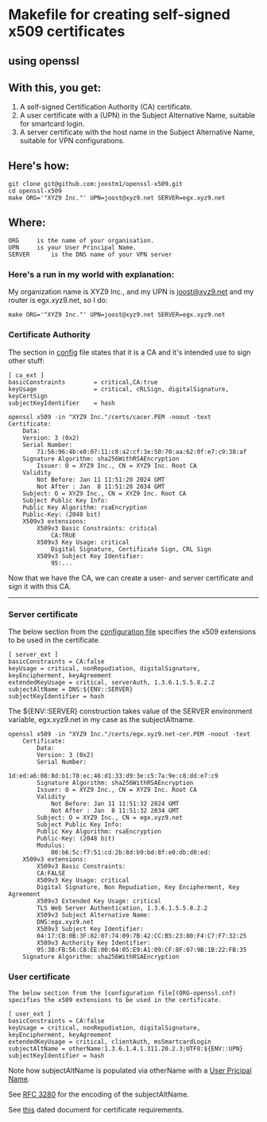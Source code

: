 # Makefile for creating self-signed x509 certificates 
## using openssl


## With this, you get:

1. A self-signed Certification Authority (CA) certificate.
2. A user certificate with a (UPN) in the Subject Alternative Name, suitable for smartcard login.
3. A server certificate with the host name in the Subject Alternative Name, suitable for VPN 
   configurations.

## Here's how:

	git clone git@github.com:joostm1/openssl-x509.git
	cd openssl-x509
	make ORG='"XYZ9 Inc."' UPN=joost@xyz9.net SERVER=egx.xyz9.net

## Where:
	ORG		is the name of your organisation.
	UPN		is your User Principal Name.
	SERVER		is the DNS name of your VPN server

### Here's a run in my world with explanation:

My organization name is XYZ9 Inc., and my UPN is joost@xyz9.net and my router is egx.xyz9.net, so I do:

	make ORG='"XYZ9 Inc."' UPN=joost@xyz9.net SERVER=egx.xyz9.net

### Certificate Authority

The section in [config](ORG-CA.cnf) file states that it is a CA and it's intended use to sign other stuff:

	[ ca_ext ]
	basicConstraints        = critical,CA:true
	keyUsage                = critical, cRLSign, digitalSignature, keyCertSign
	subjectKeyIdentifier    = hash

	openssl x509 -in "XYZ9 Inc."/certs/cacer.PEM -noout -text
	Certificate:
	    Data:
		Version: 3 (0x2)
		Serial Number:
			71:56:96:4b:e0:07:11:c8:a2:cf:3e:50:70:aa:62:0f:e7:c9:38:af
		Signature Algorithm: sha256WithRSAEncryption
	        Issuer: O = XYZ9 Inc., CN = XYZ9 Inc. Root CA
		Validity
			Not Before: Jan 11 11:51:20 2024 GMT
			Not After : Jan  8 11:51:20 2034 GMT
		Subject: O = XYZ9 Inc., CN = XYZ9 Inc. Root CA
		Subject Public Key Info:
		Public Key Algorithm: rsaEncryption
		Public-Key: (2048 bit)
        X509v3 extensions:
            X509v3 Basic Constraints: critical
                CA:TRUE
            X509v3 Key Usage: critical
                Digital Signature, Certificate Sign, CRL Sign
            X509v3 Subject Key Identifier:
                95:...

Now that we have the CA, we can create a user- and server certificate and sign it with this CA.
______
### Server certificate
The below section from the [configuration file](ORG-openssl.cnf) specifies the x509 extensions to be used in the certificate. 

	[ server_ext ]
	basicConstraints = CA:false
	keyUsage = critical, nonRepudiation, digitalSignature, keyEncipherment, keyAgreement
	extendedKeyUsage = critical, serverAuth, 1.3.6.1.5.5.8.2.2
	subjectAltName = DNS:${ENV::SERVER}
	subjectKeyIdentifier = hash

The ${ENV::SERVER} construction takes value of the SERVER environment variable, egx.xyz9.net in my case as the subjectAltname.

	openssl x509 -in "XYZ9 Inc."/certs/egx.xyz9.net-cer.PEM -noout -text
		Certificate:
			Data:
			Version: 3 (0x2)
			Serial Number:
				1d:ed:a6:08:8d:b1:78:ec:46:d1:33:d9:3e:c5:7a:9e:c8:dd:e7:c9
			Signature Algorithm: sha256WithRSAEncryption
			Issuer: O = XYZ9 Inc., CN = XYZ9 Inc. Root CA
			Validity
				Not Before: Jan 11 11:51:32 2024 GMT
				Not After : Jan  8 11:51:32 2034 GMT
			Subject: O = XYZ9 Inc., CN = egx.xyz9.net
			Subject Public Key Info:
		    Public Key Algorithm: rsaEncryption
			Public-Key: (2048 bit)
			Modulus:
			    00:b6:5c:f7:51:cd:2b:8d:b9:bd:8f:e0:db:d0:ed:
		X509v3 extensions:
		    X509v3 Basic Constraints:
			CA:FALSE
		    X509v3 Key Usage: critical
			Digital Signature, Non Repudiation, Key Encipherment, Key Agreement
		    X509v3 Extended Key Usage: critical
			TLS Web Server Authentication, 1.3.6.1.5.5.8.2.2
		    X509v3 Subject Alternative Name:
			DNS:egx.xyz9.net
		    X509v3 Subject Key Identifier:
			04:17:CB:0B:3F:82:07:74:09:7B:42:CC:B5:23:80:F4:C7:F7:32:25
		    X509v3 Authority Key Identifier:
			95:3B:FB:56:C8:EE:00:04:05:E9:A1:09:CF:8F:07:9B:1B:22:FB:35
	    Signature Algorithm: sha256WithRSAEncryption

### User certificate

	The below section from the [configuration file](ORG-openssl.cnf) specifies the x509 extensions to be used in the certificate. 

	[ user_ext ]
	basicConstraints = CA:false
	keyUsage = critical, nonRepudiation, digitalSignature, keyEncipherment, keyAgreement
	extendedKeyUsage = critical, clientAuth, msSmartcardLogin
	subjectAltName = otherName:1.3.6.1.4.1.311.20.2.3;UTF8:${ENV::UPN}
	subjectKeyIdentifier = hash

Note how subjectAltName is populated via otherName with a [User Pricipal Name](https://oidref.com/1.3.6.1.4.1.311.20.2.3).


See [RFC 3280](https://www.ietf.org/rfc/rfc3280.txt) for the encoding of the subjectAltName.

See [this](https://learn.microsoft.com/en-us/troubleshoot/windows-server/windows-security/enabling-smart-card-logon-third-party-certification-authorities) dated document for certificate requirements.



